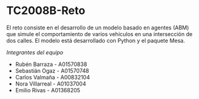 # TC2008B-Reto
El reto consiste en el desarrollo de un modelo basado en agentes (ABM) que simule el comportamiento de varios vehículos en una intersección de dos calles.
El modelo está desarrollado con Python y el paquete Mesa.

*Integrantes del equipo*
- Rubén Barraza - A01570838
- Sebastián Ogaz - A01570748
- Carlos Valmaña - A00832104
- Nora Villarreal - A01037004
- Emilio Rivas - A01368205
